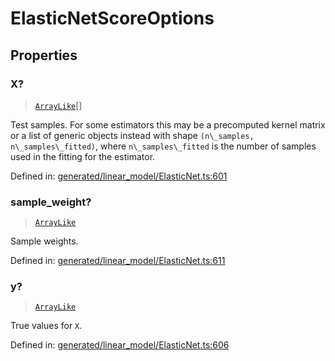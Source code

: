 # ElasticNetScoreOptions

## Properties

### X?

> [`ArrayLike`](../types/ArrayLike.md)[]

Test samples. For some estimators this may be a precomputed kernel matrix or a list of generic objects instead with shape `(n\_samples, n\_samples\_fitted)`, where `n\_samples\_fitted` is the number of samples used in the fitting for the estimator.

Defined in:  [generated/linear\_model/ElasticNet.ts:601](https://github.com/transitive-bullshit/scikit-learn-ts/blob/92ab806/packages/sklearn/src/generated/linear_model/ElasticNet.ts#L601)

### sample\_weight?

> [`ArrayLike`](../types/ArrayLike.md)

Sample weights.

Defined in:  [generated/linear\_model/ElasticNet.ts:611](https://github.com/transitive-bullshit/scikit-learn-ts/blob/92ab806/packages/sklearn/src/generated/linear_model/ElasticNet.ts#L611)

### y?

> [`ArrayLike`](../types/ArrayLike.md)

True values for `X`.

Defined in:  [generated/linear\_model/ElasticNet.ts:606](https://github.com/transitive-bullshit/scikit-learn-ts/blob/92ab806/packages/sklearn/src/generated/linear_model/ElasticNet.ts#L606)
